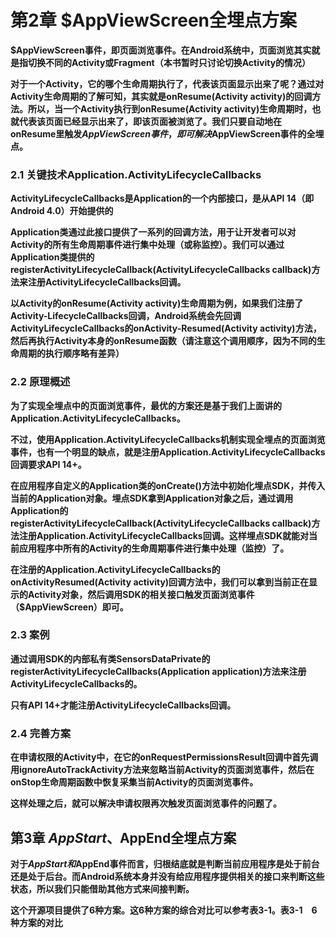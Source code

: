 # 第2章 $AppViewScreen全埋点方案

**$AppViewScreen事件，即页面浏览事件。在Android系统中，页面浏览其实就是指切换不同的Activity或Fragment（本书暂时只讨论切换Activity的情况）**

**对于一个Activity，它的哪个生命周期执行了，代表该页面显示出来了呢？通过对Activity生命周期的了解可知，其实就是onResume(Activity activity)的回调方法。所以，当一个Activity执行到onResume(Activity activity)生命周期时，也就代表该页面已经显示出来了，即该页面被浏览了。我们只要自动地在onResume里触发$AppViewScreen事件，即可解决$AppViewScreen事件的全埋点。**

### 2.1 关键技术Application.ActivityLifecycleCallbacks

**ActivityLifecycleCallbacks是Application的一个内部接口，是从API 14（即Android 4.0）开始提供的**

**Application类通过此接口提供了一系列的回调方法，用于让开发者可以对Activity的所有生命周期事件进行集中处理（或称监控）。我们可以通过Application类提供的registerActivityLifecycleCallback(ActivityLifecycleCallbacks callback)方法来注册ActivityLifecycleCallbacks回调。**

**以Activity的onResume(Activity activity)生命周期为例，如果我们注册了Activity-LifecycleCallbacks回调，Android系统会先回调ActivityLifecycleCallbacks的onActivity-Resumed(Activity activity)方法，然后再执行Activity本身的onResume函数（请注意这个调用顺序，因为不同的生命周期的执行顺序略有差异）**

### 2.2 原理概述

**为了实现全埋点中的页面浏览事件，最优的方案还是基于我们上面讲的Application.ActivityLifecycleCallbacks。**

**不过，使用Application.ActivityLifecycleCallbacks机制实现全埋点的页面浏览事件，也有一个明显的缺点，就是注册Application.ActivityLifecycleCallbacks回调要求API 14+。**

**在应用程序自定义的Application类的onCreate()方法中初始化埋点SDK，并传入当前的Application对象。埋点SDK拿到Application对象之后，通过调用Application的registerActivityLifecycleCallback(ActivityLifecycleCallbacks callback)方法注册Application.ActivityLifecycleCallbacks回调。这样埋点SDK就能对当前应用程序中所有的Activity的生命周期事件进行集中处理（监控）了。**

**在注册的Application.ActivityLifecycleCallbacks的onActivityResumed(Activity activity)回调方法中，我们可以拿到当前正在显示的Activity对象，然后调用SDK的相关接口触发页面浏览事件（$AppViewScreen）即可。**

### 2.3 案例

**通过调用SDK的内部私有类SensorsDataPrivate的registerActivityLifecycleCallbacks(Application application)方法来注册ActivityLifecycleCallbacks的。**

**只有API 14+才能注册ActivityLifecycleCallbacks回调。**

### 2.4 完善方案

**在申请权限的Activity中，在它的onRequestPermissionsResult回调中首先调用ignoreAutoTrackActivity方法来忽略当前Activity的页面浏览事件，然后在onStop生命周期函数中恢复采集当前Activity的页面浏览事件。**

**这样处理之后，就可以解决申请权限再次触发页面浏览事件的问题了。**

## 第3章 $AppStart、$AppEnd全埋点方案

**对于$AppStart和$AppEnd事件而言，归根结底就是判断当前应用程序是处于前台还是处于后台。而Android系统本身并没有给应用程序提供相关的接口来判断这些状态，所以我们只能借助其他方式来间接判断。**

**这个开源项目提供了6种方案。这6种方案的综合对比可以参考表3-1。表3-1　6种方案的对比**